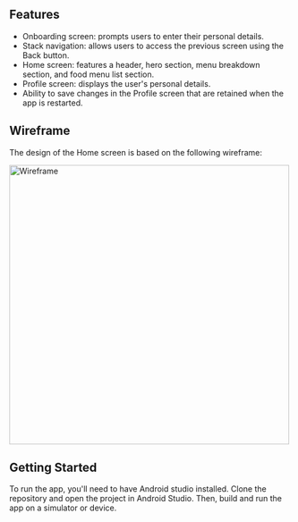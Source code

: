 ## Features
- Onboarding screen: prompts users to enter their personal details.
- Stack navigation: allows users to access the previous screen using the Back button.
- Home screen: features a header, hero section, menu breakdown section, and food menu list section.
- Profile screen: displays the user's personal details.
- Ability to save changes in the Profile screen that are retained when the app is restarted.
## Wireframe
The design of the Home screen is based on the following wireframe:

<img width="500" alt="Wireframe" src="https://user-images.githubusercontent.com/93353925/227747759-133a6613-06cb-4797-95f1-37a668c8be67.png">

## Getting Started
To run the app, you'll need to have Android studio installed. Clone the repository and open the project in Android Studio. Then, build and run the app on a simulator or device.
